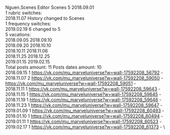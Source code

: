 Nguen.Scenes	Editor Scenes 5 2018.09.01\
1 rubric switches:\
2018.11.07 History changed to Scenes \
1 frequency switches:\
2019.02.19 6 changed to 5 \
5 vacations:\
2018.09.05 2018.09.10 \
2018.09.20 2018.10.10 \
2018.10.11 2018.11.06 \
2018.11.25 2018.12.25 \
2019.01.15 2019.02.15 \
Total posts amount: 11	Posts dates amount: 10\
2018.09.15 1 https://vk.com/mu_marveluniverse?w=wall-17592208_56792 - \
2018.11.07 2 https://vk.com/mu_marveluniverse?w=wall-17592208_59050 - https://vk.com/mu_marveluniverse?w=wall-17592208_59051 - \
2018.11.11 1 https://vk.com/mu_marveluniverse?w=wall-17592208_59643 - \
2018.11.15 1 https://vk.com/mu_marveluniverse?w=wall-17592208_59645 - \
2018.11.19 1 https://vk.com/mu_marveluniverse?w=wall-17592208_59646 - \
2018.11.23 1 https://vk.com/mu_marveluniverse?w=wall-17592208_59647 - \
2019.01.09 1 https://vk.com/mu_marveluniverse?w=wall-17592208_60493 - \
2019.01.10 1 https://vk.com/mu_marveluniverse?w=wall-17592208_60494 - \
2019.01.11 1 https://vk.com/mu_marveluniverse?w=wall-17592208_60523 - \
2019.02.17 1 https://vk.com/mu_marveluniverse?w=wall-17592208_61373 - \

